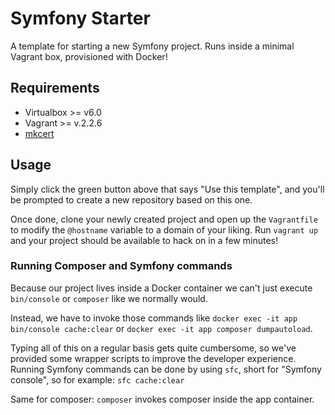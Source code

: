# Symfony Starter

A template for starting a new Symfony project. Runs inside a minimal Vagrant box, provisioned with Docker!

## Requirements
- Virtualbox >= v6.0
- Vagrant >= v.2.2.6
- [mkcert](https://mkcert.dev)

## Usage
Simply click the green button above that says "Use this template", and you'll be prompted to create a new repository based on this one.

Once done, clone your newly created project and open up the `Vagrantfile` to modify the `@hostname` variable to a domain of your liking. Run `vagrant up` and your project should be available to hack on in a few minutes!

### Running Composer and Symfony commands
Because our project lives inside a Docker container we can't just execute `bin/console` or `composer` like we normally would.

Instead, we have to invoke those commands like `docker exec -it app bin/console cache:clear` or `docker exec -it app composer dumpautoload`.

Typing all of this on a regular basis gets quite cumbersome, so we've provided some wrapper scripts to improve the developer experience.
Running Symfony commands can be done by using `sfc`, short for "Symfony console", so for example: `sfc cache:clear`

Same for composer: `composer` invokes composer inside the app container.